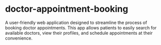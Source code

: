 # doctor-appointment-booking
A user-friendly web application designed to streamline the process of booking doctor appointments. This app allows patients to easily search for available doctors, view their profiles, and schedule appointments at their convenience.
